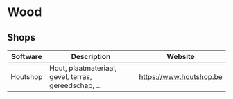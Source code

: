 # Wood

## Shops

| Software       | Description                                           | Website                 |
| -------------- | ----------------------------------------------------- | ----------------------- |
| Houtshop       | Hout, plaatmateriaal, gevel, terras, gereedschap, ... | https://www.houtshop.be |

